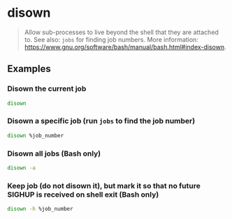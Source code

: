 # disown

> Allow sub-processes to live beyond the shell that they are attached to. See also: `jobs` for finding job numbers. More information: <https://www.gnu.org/software/bash/manual/bash.html#index-disown>.

## Examples

### Disown the current job

```bash
disown
```

### Disown a specific job (run `jobs` to find the job number)

```bash
disown %job_number
```

### Disown all jobs (Bash only)

```bash
disown -a
```

### Keep job (do not disown it), but mark it so that no future SIGHUP is received on shell exit (Bash only)

```bash
disown -h %job_number
```
